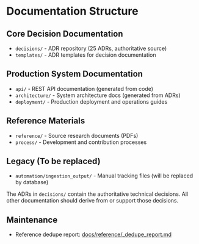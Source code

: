 # Documentation Structure

## Core Decision Documentation
- `decisions/` - ADR repository (25 ADRs, authoritative source)
- `templates/` - ADR templates for decision documentation

## Production System Documentation
- `api/` - REST API documentation (generated from code)
- `architecture/` - System architecture docs (generated from ADRs)
- `deployment/` - Production deployment and operations guides

## Reference Materials
- `reference/` - Source research documents (PDFs)
- `process/` - Development and contribution processes

## Legacy (To be replaced)
- `automation/ingestion_output/` - Manual tracking files (will be replaced by database)

The ADRs in `decisions/` contain the authoritative technical decisions.
All other documentation should derive from or support those decisions.

## Maintenance
- Reference dedupe report: [docs/reference/_dedupe_report.md](reference/_dedupe_report.md)
